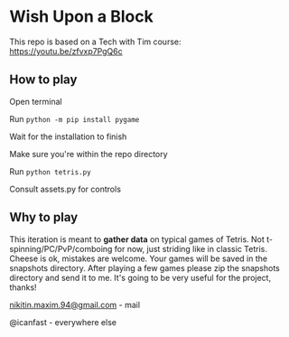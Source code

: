 # Wish Upon a Block

This repo is based on a Tech with Tim course: https://youtu.be/zfvxp7PgQ6c

## How to play

Open terminal

Run `python -m pip install pygame`

Wait for the installation to finish

Make sure you're within the repo directory

Run `python tetris.py`

Consult assets.py for controls

## Why to play

This iteration is meant to **gather data** on typical games of Tetris. Not t-spinning/PC/PvP/comboing for now, just striding like in classic Tetris. Cheese is ok, mistakes are welcome. Your games will be saved in the snapshots directory. After playing a few games please zip the snapshots directory and send it to me. It's going to be very useful for the project, thanks!

nikitin.maxim.94@gmail.com - mail

@icanfast - everywhere else
